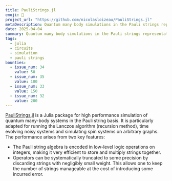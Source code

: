 ```yaml
---
title: PauliStrings.jl
emoji: 🧶
project_url: "https://github.com/nicolasloizeau/PauliStrings.jl"
metaDescription: Quantum many body simulations in the Pauli strings representation
date: 2025-04-04
summary: Quantum many body simulations in the Pauli strings representation
tags:
  - julia
  - circuits
  - simulation
  - pauli strings
bounties:
  - issue_num: 34
    value: 50
  - issue_num: 35
    value: 100
  - issue_num: 33
    value: 150
  - issue_num: 32
    value: 200
---
```


[PauliStrings.jl](https://paulistrings.org/) is a Julia package for high performance simulation of quantum many-body systems in the Pauli string basis. It is particularly adapted for running the Lanczos algorithm (recursion method), time evolving noisy systems and simulating spin systems on arbitrary graphs.
The performance arises from two key features:

- The Pauli string algebra is encoded in low-level logic operations on integers, making it very efficient to store and multiply strings together.
- Operators can be systematically truncated to some precision by discarding strings with negligibly small weight. This allows one to keep the number of strings manageable at the cost of introducing some incurred error.
